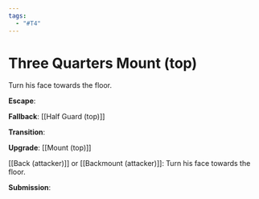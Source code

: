 ```yaml
---
tags:
  - "#T4"
---
```


# Three Quarters Mount (top)

Turn his face towards the floor.

**Escape**:

**Fallback**:
[[Half Guard (top)]]

**Transition**:

**Upgrade**:
[[Mount (top)]]

[[Back (attacker)]] or [[Backmount (attacker)]]: Turn his face towards the floor.

**Submission**:
